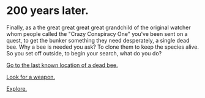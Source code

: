 # 200 years later.

Finally, as a the great great great great grandchild of the original watcher whom people called the "Crazy Conspiracy One" you've been sent on a quest, to get the bunker something they need desperately, a single dead bee. Why a bee is needed you ask? To clone them to keep the species alive. So you set off outside, to begin your search, what do you do?

[Go to the last known location of a dead bee.](/ground-zero/conspiracy-man/gotolocation.md)

[Look for a weapon.](/ground-zero/conspiracy-man/findweapon.md)

[Explore.](/ground-zero/conspiracy-man/explore.md)
